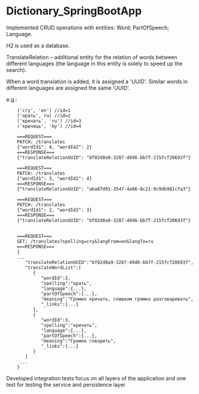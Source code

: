 # Dictionary_SpringBootApp

Implemented CRUD operations with entities: Word; PartOfSpeech; Language.

H2 is used as a database.

TranslateRelation – additional entity for the relation of words between different languages (the language in this entity is solely to speed up the search).

When a word translation is added, it is assigned a 'UUID'. Similar words in different languages are assigned the same 'UUID'.

e.g.: 
        
        ('cry', 'en') //id=1
        ('орать', ru) //id=2
        ('кричать', 'ru') //id=3
        ('крычаць', 'by') //id=4 
        
        ===REQUEST===
        PATCH: /translates 
        {"wordId1": 4, "wordId2": 2}
        ===RESPONSE===
        {"translateRelationUUID": "bf02d8a9-3287-49d6-bb7f-215fcf20693f"}
        
        ===REQUEST===
        PATCH: /translates 
        {"wordId1": 3, "wordId2": 4}
        ===RESPONSE===
        {"translateRelationUUID": "aba87d91-3547-4a06-8c21-9c9db981cfa3"}
        
        ===REQUEST===
        PATCH: /translates 
        {"wordId1": 2, "wordId2": 3}
        ===RESPONSE===
        {"translateRelationUUID": "bf02d8a9-3287-49d6-bb7f-215fcf20693f"}
   
        
        ===REQUEST===
        GET: /translates?spelling=cry&langFrom=en&langTo=ru
        ===RESPONSE===
        {  
        ...
           "translateRelationUUID":"bf02d8a9-3287-49d6-bb7f-215fcf20693f",
           "translateWordList":[  
              {  
                 "wordId":2,
                 "spelling":"орать",
                 "language":{...},
                 "partOfSpeech":{...},
                 "meaning":"Громко кричать, слишком громко разговаривать",
                 "_links":{...}
              },
              {  
                 "wordId":3,
                 "spelling":"кричать",
                 "language":{...},
                 "partOfSpeech":{...},
                 "meaning":"Громко говорить",
                 "_links":{...}
              }
           ]
         ...
        }

Developed integration tests focus on all layers of the application and one test for testing the service and persistence layer